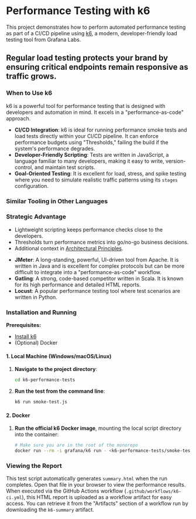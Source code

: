# Performance Testing with k6

This project demonstrates how to perform automated performance testing as part of a CI/CD pipeline using [k6](https://k6.io/), a modern, developer-friendly load testing tool from Grafana Labs.

Regular load testing protects your brand by ensuring critical endpoints remain responsive as traffic grows.
---

### When to Use k6

k6 is a powerful tool for performance testing that is designed with developers and automation in mind. It excels in a "performance-as-code" approach.

* **CI/CD Integration**: k6 is ideal for running performance smoke tests and load tests directly within your CI/CD pipeline. It can enforce performance budgets using "Thresholds," failing the build if the system's performance degrades.
* **Developer-Friendly Scripting**: Tests are written in JavaScript, a language familiar to many developers, making it easy to write, version-control, and maintain test scripts.
* **Goal-Oriented Testing**: It is excellent for load, stress, and spike testing where you need to simulate realistic traffic patterns using its `stages` configuration.

### Similar Tooling in Other Languages
### Strategic Advantage
- Lightweight scripting keeps performance checks close to the developers.
- Thresholds turn performance metrics into go/no-go business decisions.
- Additional context in [Architectural Principles](../ARCHITECTURAL_PRINCIPLES.md).


* **JMeter**: A long-standing, powerful, UI-driven tool from Apache. It is written in Java and is excellent for complex protocols but can be more difficult to integrate into a "performance-as-code" workflow.
* **Gatling**: A strong, code-based competitor written in Scala. It is known for its high performance and detailed HTML reports.
* **Locust**: A popular performance testing tool where test scenarios are written in Python.

### Installation and Running

**Prerequisites:**
* [Install k6](https://k6.io/docs/getting-started/installation/)
* (Optional) Docker

#### 1. Local Machine (Windows/macOS/Linux)

1.  **Navigate to the project directory**:
    ```bash
    cd k6-performance-tests
    ```
2.  **Run the test from the command line**:
    ```bash
    k6 run smoke-test.js
    ```

#### 2. Docker

1.  **Run the official k6 Docker image**, mounting the local script directory into the container:
    ```bash
    # Make sure you are in the root of the monorepo
    docker run --rm -i grafana/k6 run - <k6-performance-tests/smoke-test.js
    ```
### Viewing the Report

This test script automatically generates `summary.html` when the run completes. Open that file in your browser to view the performance results. When executed via the GitHub Actions workflow (`.github/workflows/k6-ci.yml`), this HTML report is uploaded as a workflow artifact for easy access.
You can retrieve it from the "Artifacts" section of a workflow run by downloading the `k6-summary` artifact.
